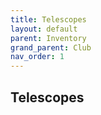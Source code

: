 ```yaml
---
title: Telescopes
layout: default
parent: Inventory
grand_parent: Club
nav_order: 1
---
```


## Telescopes
